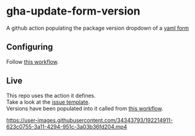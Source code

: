 # gha-update-form-version

A github action populating the package version dropdown of a [yaml form](https://docs.github.com/en/communities/using-templates-to-encourage-useful-issues-and-pull-requests/syntax-for-issue-forms)

## Configuring
Follow [this workflow](.github/workflows/publish.yml).

## Live

This repo uses the action it defines.\
Take a look at the [issue template](../../issues/new?template=bug_report.yml).\
Versions have been populated into it called from [this workflow](.github/workflows/publish.yml).



https://user-images.githubusercontent.com/34343793/192214911-623c0755-3a11-4294-951c-3a03b36fd204.mp4

